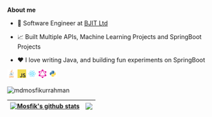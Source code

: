 **About me**

- 💼 Software Engineer at [BJIT Ltd](https://bjitgroup.com/)

- 📈 Built Multiple APIs, Machine Learning Projects and SpringBoot Projects

- ❤️ I love writing Java, and building fun experiments on SpringBoot

<code><img height="20" alt="java" src="https://raw.githubusercontent.com/github/explore/80688e429a7d4ef2fca1e82350fe8e3517d3494d/topics/java/java.png"></code>
<code><img height="20" alt="javascript" src="https://raw.githubusercontent.com/github/explore/80688e429a7d4ef2fca1e82350fe8e3517d3494d/topics/javascript/javascript.png"></code>
<code><img height="20" alt="react" src="https://raw.githubusercontent.com/github/explore/80688e429a7d4ef2fca1e82350fe8e3517d3494d/topics/react/react.png"></code>
<code><img height="20" alt="graphql" src="https://raw.githubusercontent.com/github/explore/5c058a388828bb5fde0bcafd4bc867b5bb3f26f3/topics/graphql/graphql.png"></code>
<code><img height="20" alt="graphql" src="https://raw.githubusercontent.com/github/explore/5c058a388828bb5fde0bcafd4bc867b5bb3f26f3/topics/python/python.png"></code>
<br>
<br>
<img src="https://komarev.com/ghpvc/?username=mdmosfikurrahman" alt="mdmosfikurrahman" />

| <a href="https://github.com/mdmosfikurrahman/github-readme-stats"><img align="center" src="https://github-readme-stats.vercel.app/api?username=mdmosfikurrahman&show_icons=true&include_all_commits=true&theme=buefy&hide_border=true" alt="Mosfik's github stats" /></a> | <a href="https://github.com/mdmosfikurrahman/github-readme-stats"><img align="center" src="https://github-readme-stats.vercel.app/api/top-langs/?username=mdmosfikurrahman&layout=compact&theme=buefy&hide_border=true" /></a> |
| ------------- | ------------- |
